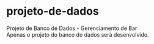 # projeto-de-dados
Projeto de Banco de Dados - Gerenciamento de Bar<br>
Apenas o projeto do banco do dados será desenvolvido.
